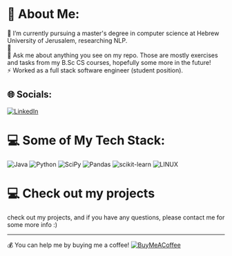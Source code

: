 # 💫 About Me:
🔭 I’m currently pursuing a master's degree in computer science at Hebrew University of Jerusalem,  researching NLP.<br>🌱 <br>💬 Ask me about anything you see on my repo. Those are mostly exercises and tasks from my B.Sc CS courses, hopefully some more in the future!<br>⚡ Worked as a full stack software engineer (student position).


## 🌐 Socials:
[![LinkedIn](https://img.shields.io/badge/LinkedIn-%230077B5.svg?logo=linkedin&logoColor=white)](https://linkedin.com/in/maayan-sharon) 

# 💻 Some of My Tech Stack:
![Java](https://img.shields.io/badge/java-%23ED8B00.svg?style=flat&logo=java&logoColor=white) ![Python](https://img.shields.io/badge/python-3670A0?style=flat&logo=python&logoColor=ffdd54) ![SciPy](https://img.shields.io/badge/SciPy-%230C55A5.svg?style=flat&logo=scipy&logoColor=%white) ![Pandas](https://img.shields.io/badge/pandas-%23150458.svg?style=flat&logo=pandas&logoColor=white) ![scikit-learn](https://img.shields.io/badge/scikit--learn-%23F7931E.svg?style=flat&logo=scikit-learn&logoColor=white) ![LINUX](https://img.shields.io/badge/Linux-FCC624?style=flat&logo=linux&logoColor=black)

# 💻 Check out my projects
check out my projects, and if you have any questions, please contact me for some more info :)



---

💰 You can help me by buying me a coffee! 
  [![BuyMeACoffee](https://img.shields.io/badge/Buy%20Me%20a%20Coffee-ffdd00?style=for-the-badge&logo=buy-me-a-coffee&logoColor=black)](https://buymeacoffee.com/maayansharon10) 

  
<!-- Proudly created with GPRM ( https://gprm.itsvg.in ) -->
